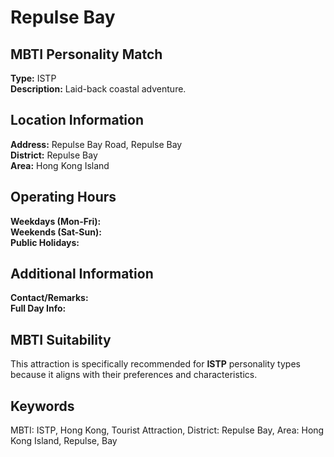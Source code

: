 # Repulse Bay

## MBTI Personality Match
**Type:** ISTP  
**Description:** Laid-back coastal adventure.

## Location Information
**Address:** Repulse Bay Road, Repulse Bay  
**District:** Repulse Bay  
**Area:** Hong Kong Island

## Operating Hours
**Weekdays (Mon-Fri):**   
**Weekends (Sat-Sun):**   
**Public Holidays:** 

## Additional Information
**Contact/Remarks:**   
**Full Day Info:** 

## MBTI Suitability
This attraction is specifically recommended for **ISTP** personality types because it aligns with their preferences and characteristics.

## Keywords
MBTI: ISTP, Hong Kong, Tourist Attraction, District: Repulse Bay, Area: Hong Kong Island, Repulse, Bay
